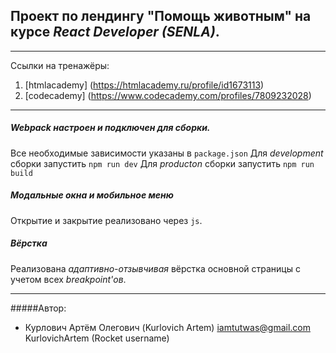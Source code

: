 ## Проект по лендингу "Помощь животным" на курсе *React Developer (SENLA)*.
---
Ссылки на тренажёры:
1. [htmlacademy] (https://htmlacademy.ru/profile/id1673113)
2. [codecademy] (https://www.codecademy.com/profiles/7809232028)
---
   
##### Webpack настроен и подключен для сборки.
Все необходимые зависимости указаны в ```package.json```
Для *development* сборки запустить ```npm run dev```
Для *producton* сборки запустить ```npm run build```

##### Модальные окна и мобильное меню
Открытие и закрытие реализовано через ```js```.

##### Вёрстка
Реализована *адаптивно-отзывчивая* вёрстка основной страницы с учетом всех *breakpoint'ов*.
***
#####Автор:
+ Курлович Артём Олегович (Kurlovich Artem)
 iamtutwas@gmail.com 
 KurlovichArtem (Rocket username)
